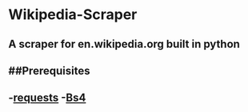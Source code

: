 # Wikipedia-Scraper
A scraper for en.wikipedia.org built in python
---

##Prerequisites
---
-[requests](https://docs.python-requests.org/en/latest/)
-[Bs4](https://www.crummy.com/software/BeautifulSoup/bs4/doc/#installing-beautiful-soup)
---
